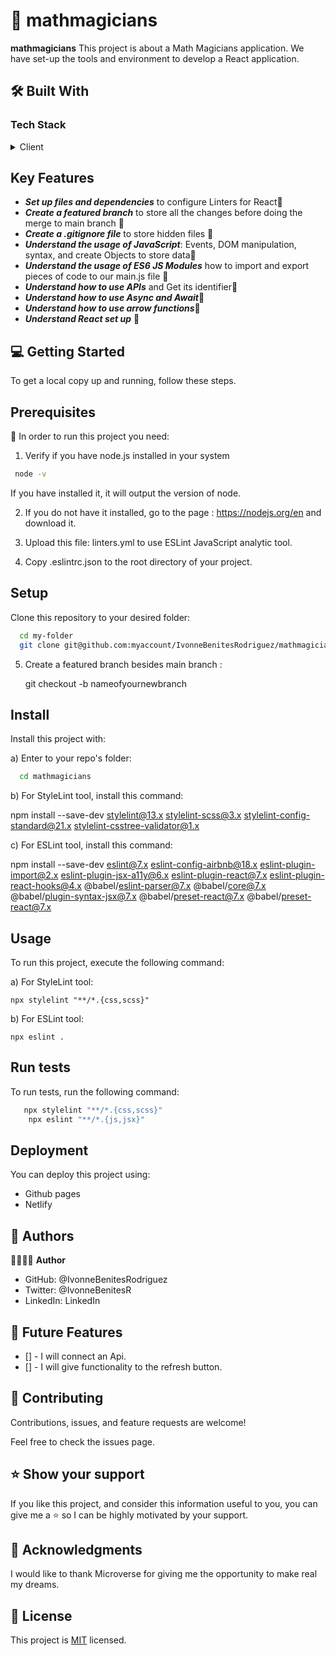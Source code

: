 
# 📖 mathmagicians<a name="about-project"></a>
**mathmagicians** This project is about a Math Magicians application. We have set-up the tools and environment to develop a React application.
<br/>

## 🛠 Built With <a name="built-with"></a> 

### Tech Stack <a name="tech-stack"></a> 

<details>
<summary>Client</summary>
<ul>
<li><a href="https://react.dev/">React</a></li>
<li><a href="https://github.com/microverseinc/linters-config/tree/master/react-redux">Linters for React & Redux</a></li>
</ul><br/>
</details>

## Key Features <br/>
- ***Set up files and dependencies*** to configure Linters for React📍
- ***Create a featured branch*** to store all the changes before doing the merge to main branch 📍
- ***Create a .gitignore file*** to store hidden files 📍
- ***Understand the usage of JavaScript***: Events, DOM manipulation, syntax, and create Objects to store data📍
- ***Understand the usage of ES6 JS Modules*** how to import and export pieces of code to our main.js file 📍
- ***Understand how to use APIs*** and Get its identifier📍
- ***Understand how to use Async and Await***📍
- ***Understand how to use arrow functions***📍
- ***Understand React set up*** 📍

## 💻 Getting Started <a name="getting-started"></a>

To get a local copy up and running, follow these steps.

## Prerequisites

📍 In order to run this project you need:

1) Verify if you have node.js installed in your system
   
```sh   
 node -v
 ```
If you have installed it, it will output the version of node.

2) If you do not have it installed, go to the page : https://nodejs.org/en and download it.

3) Upload this file: linters.yml to use ESLint JavaScript analytic tool.

4) Copy .eslintrc.json to the root directory of your project.

## Setup

Clone this repository to your desired folder:

```sh
  cd my-folder
  git clone git@github.com:myaccount/IvonneBenitesRodriguez/mathmagicians.git
```

5) Create a featured branch besides main branch :

   git checkout -b nameofyournewbranch

## Install <br/>

Install this project with: <br/>

a) Enter to your repo's folder:
```sh
  cd mathmagicians
```

b) For StyleLint tool, install this command:

  npm install --save-dev stylelint@13.x stylelint-scss@3.x stylelint-config-standard@21.x stylelint-csstree-validator@1.x

c) For ESLint tool, install this command:

  npm install --save-dev eslint@7.x eslint-config-airbnb@18.x eslint-plugin-import@2.x eslint-plugin-jsx-a11y@6.x eslint-plugin-react@7.x eslint-plugin-react-hooks@4.x @babel/eslint-parser@7.x @babel/core@7.x  @babel/plugin-syntax-jsx@7.x  @babel/preset-react@7.x @babel/preset-react@7.x <br/>

## Usage
To run this project, execute the following command:


a) For StyleLint tool:

    npx stylelint "**/*.{css,scss}"
b) For ESLint tool:

    npx eslint .


## Run tests <br/>

To run tests, run the following command:
```sh
   npx stylelint "**/*.{css,scss}"
    npx eslint "**/*.{js,jsx}"
```

## Deployment <br/>

You can deploy this project using:

- Github pages
- Netlify

## 👥 Authors <a name="authors"></a>
👩🏽‍💻🌸 **Author**

- GitHub: @IvonneBenitesRodriguez
- Twitter: @IvonneBenitesR
- LinkedIn: LinkedIn
 

## 🔭 Future Features <br/>
 - [] - I will connect an Api.
 - [] - I will give functionality to the refresh button.

## 🤝 Contributing <a name="contributing"></a> 

Contributions, issues, and feature requests are welcome!

Feel free to check the issues page.

## ⭐️ Show your support 
If you like this project, and consider this information useful to you, you can give me a ⭐️ so I can be highly motivated by your support.

## 🙏 Acknowledgments <a name="acknowledgements"></a>
I would like to thank Microverse for giving me the opportunity to make real my dreams.

## 📝 License <a name="license"></a>

This project is [MIT](./LICENSE) licensed.






